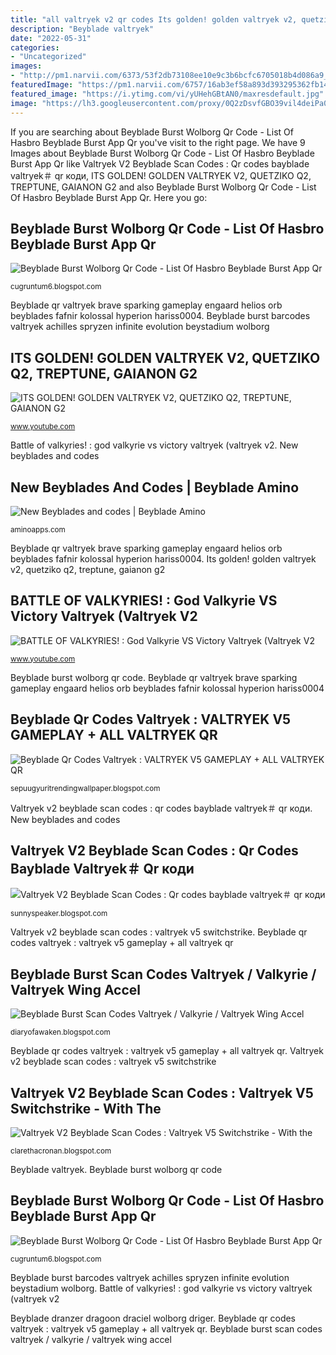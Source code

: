 ```yaml
---
title: "all valtryek v2 qr codes Its golden! golden valtryek v2, quetziko q2, treptune, gaianon g2"
description: "Beyblade valtryek"
date: "2022-05-31"
categories:
- "Uncategorized"
images:
- "http://pm1.narvii.com/6373/53f2db73108ee10e9c3b6bcfc6705018b4d086a9_hq.jpg"
featuredImage: "https://pm1.narvii.com/6757/16ab3ef58a893d393295362fb14ed1adfebc921bv2_hq.jpg"
featured_image: "https://i.ytimg.com/vi/yUHehGBtAN0/maxresdefault.jpg"
image: "https://lh3.googleusercontent.com/proxy/0Q2zDsvfGBO39vil4deiPa0-EjhkchmlnZycH06RNeUmiEwcenlBy-dFYTfO1tw_7mLRdbApug_re4B4_GhFrQUaxrA1jcFG6HuAgGzCeUv8_nggZgTs1gA7rQ=w1200-h630-p-k-no-nu"
---
```


If you are searching about Beyblade Burst Wolborg Qr Code - List Of Hasbro Beyblade Burst App Qr you've visit to the right page. We have 9 Images about Beyblade Burst Wolborg Qr Code - List Of Hasbro Beyblade Burst App Qr like Valtryek V2 Beyblade Scan Codes : Qr codes bayblade valtryek＃ qr коди, ITS GOLDEN! GOLDEN VALTRYEK V2, QUETZIKO Q2, TREPTUNE, GAIANON G2 and also Beyblade Burst Wolborg Qr Code - List Of Hasbro Beyblade Burst App Qr. Here you go:

## Beyblade Burst Wolborg Qr Code - List Of Hasbro Beyblade Burst App Qr

![Beyblade Burst Wolborg Qr Code - List Of Hasbro Beyblade Burst App Qr](https://i.ytimg.com/vi/yUHehGBtAN0/maxresdefault.jpg "Its golden! golden valtryek v2, quetziko q2, treptune, gaianon g2")

<small>cugruntum6.blogspot.com</small>

Beyblade qr valtryek brave sparking gameplay engaard helios orb beyblades fafnir kolossal hyperion hariss0004. Beyblade burst barcodes valtryek achilles spryzen infinite evolution beystadium wolborg

## ITS GOLDEN! GOLDEN VALTRYEK V2, QUETZIKO Q2, TREPTUNE, GAIANON G2

![ITS GOLDEN! GOLDEN VALTRYEK V2, QUETZIKO Q2, TREPTUNE, GAIANON G2](https://i.ytimg.com/vi/UUS8e29QtYc/maxresdefault.jpg "Beyblade burst barcodes valtryek achilles spryzen infinite evolution beystadium wolborg")

<small>www.youtube.com</small>

Battle of valkyries! : god valkyrie vs victory valtryek (valtryek v2. New beyblades and codes

## New Beyblades And Codes | Beyblade Amino

![New Beyblades and codes | Beyblade Amino](http://pm1.narvii.com/6373/53f2db73108ee10e9c3b6bcfc6705018b4d086a9_hq.jpg "Beyblade qr valtryek brave sparking gameplay engaard helios orb beyblades fafnir kolossal hyperion hariss0004")

<small>aminoapps.com</small>

Beyblade qr valtryek brave sparking gameplay engaard helios orb beyblades fafnir kolossal hyperion hariss0004. Its golden! golden valtryek v2, quetziko q2, treptune, gaianon g2

## BATTLE OF VALKYRIES! : God Valkyrie VS Victory Valtryek (Valtryek V2

![BATTLE OF VALKYRIES! : God Valkyrie VS Victory Valtryek (Valtryek V2](https://i.ytimg.com/vi/aicP2wNUeWQ/maxresdefault.jpg "Beyblade valtryek burst v2 golden qr codes gold app v3 fafnir treptune g2 q2 its")

<small>www.youtube.com</small>

Beyblade burst wolborg qr code. Beyblade qr valtryek brave sparking gameplay engaard helios orb beyblades fafnir kolossal hyperion hariss0004

## Beyblade Qr Codes Valtryek : VALTRYEK V5 GAMEPLAY + ALL VALTRYEK QR

![Beyblade Qr Codes Valtryek : VALTRYEK V5 GAMEPLAY + ALL VALTRYEK QR](http://i1.wp.com/ytimg.googleusercontent.com/vi/ClTTGBuq8kg/hqdefault.jpg "Beyblade valtryek burst v2 golden qr codes gold app v3 fafnir treptune g2 q2 its")

<small>sepuugyuritrendingwallpaper.blogspot.com</small>

Valtryek v2 beyblade scan codes : qr codes bayblade valtryek＃ qr коди. New beyblades and codes

## Valtryek V2 Beyblade Scan Codes : Qr Codes Bayblade Valtryek＃ Qr коди

![Valtryek V2 Beyblade Scan Codes : Qr codes bayblade valtryek＃ qr коди](https://pm1.narvii.com/6757/16ab3ef58a893d393295362fb14ed1adfebc921bv2_hq.jpg "Beyblade burst barcodes valtryek achilles spryzen infinite evolution beystadium wolborg")

<small>sunnyspeaker.blogspot.com</small>

Valtryek v2 beyblade scan codes : valtryek v5 switchstrike. Beyblade qr codes valtryek : valtryek v5 gameplay + all valtryek qr

## Beyblade Burst Scan Codes Valtryek / Valkyrie / Valtryek Wing Accel

![Beyblade Burst Scan Codes Valtryek / Valkyrie / Valtryek Wing Accel](http://i3.ytimg.com/vi/ApexNSN7YyE/hqdefault.jpg "Valtryek v2 beyblade scan codes : valtryek v5 switchstrike")

<small>diaryofawaken.blogspot.com</small>

Beyblade qr codes valtryek : valtryek v5 gameplay + all valtryek qr. Valtryek v2 beyblade scan codes : valtryek v5 switchstrike

## Valtryek V2 Beyblade Scan Codes : Valtryek V5 Switchstrike - With The

![Valtryek V2 Beyblade Scan Codes : Valtryek V5 Switchstrike - With the](https://i.imgur.com/1gkT0XF.png "Beyblade burst wolborg qr code")

<small>clarethacronan.blogspot.com</small>

Beyblade valtryek. Beyblade burst wolborg qr code

## Beyblade Burst Wolborg Qr Code - List Of Hasbro Beyblade Burst App Qr

![Beyblade Burst Wolborg Qr Code - List Of Hasbro Beyblade Burst App Qr](https://lh3.googleusercontent.com/proxy/0Q2zDsvfGBO39vil4deiPa0-EjhkchmlnZycH06RNeUmiEwcenlBy-dFYTfO1tw_7mLRdbApug_re4B4_GhFrQUaxrA1jcFG6HuAgGzCeUv8_nggZgTs1gA7rQ=w1200-h630-p-k-no-nu "Beyblade burst wolborg qr code")

<small>cugruntum6.blogspot.com</small>

Beyblade burst barcodes valtryek achilles spryzen infinite evolution beystadium wolborg. Battle of valkyries! : god valkyrie vs victory valtryek (valtryek v2

Beyblade dranzer dragoon draciel wolborg driger. Beyblade qr codes valtryek : valtryek v5 gameplay + all valtryek qr. Beyblade burst scan codes valtryek / valkyrie / valtryek wing accel
